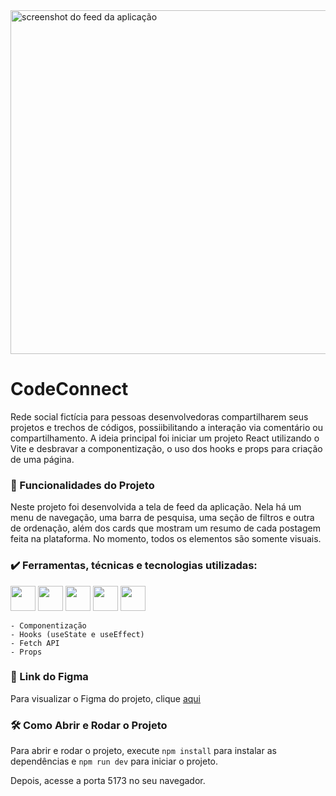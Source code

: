 <img src='https://imgur.com/XT1O3BZ.png' alt='screenshot do feed da aplicação' width='550px'/>

<div class="title">
    <h1>CodeConnect</h1>
</div>

<div class="about">
    <p>
        Rede social fictícia para pessoas desenvolvedoras compartilharem seus projetos e trechos de códigos, possiibilitando a interação via comentário ou compartilhamento.
        A ideia principal foi iniciar um projeto React utilizando o Vite e desbravar a componentização, o uso dos hooks e props para criação de uma página.
    <p>
</div>

<div class="features">
    <h3>🔨 Funcionalidades do Projeto</h3>
    <p> 
        Neste projeto foi desenvolvida a tela de feed da aplicação. Nela há um menu de navegação, uma barra de pesquisa, uma seção de filtros e outra de ordenação, além dos cards que mostram um resumo de cada postagem feita na plataforma. No momento, todos os elementos são somente visuais.
    </p>

<div class="tec">
    <h3>✔️ Ferramentas, técnicas e tecnologias utilizadas:</h3>
    <img loading="lazy" src="https://cdn.jsdelivr.net/gh/devicons/devicon@latest/icons/html5/html5-original-wordmark.svg" width="40" height="40"/>
    <img loading="lazy" src="https://cdn.jsdelivr.net/gh/devicons/devicon@latest/icons/css3/css3-original-wordmark.svg" width="40" height="40"/>
    <img loading="lazy" src="https://cdn.jsdelivr.net/gh/devicons/devicon@latest/icons/react/react-original-wordmark.svg" width="40" height="40"/>
    <img loading="lazy" src="https://cdn.jsdelivr.net/gh/devicons/devicon@latest/icons/javascript/javascript-original.svg" width="40" height="40"/>
    <img loading="lazy" src="https://cdn.jsdelivr.net/gh/devicons/devicon@latest/icons/figma/figma-original.svg" width="40" height="40"/>  

    - Componentização
    - Hooks (useState e useEffect)
    - Fetch API
    - Props
    
</div>

<div class="link-figma">
    <h3>🎨 Link do Figma</h3>

Para visualizar o Figma do projeto, clique [aqui](<https://www.figma.com/file/SASyBm2k3IlqrO8qI1Otg1/CodeConnect-%7C-React%3A-Componentiza%C3%A7%C3%A3o-e-conceitos-b%C3%A1sicos-(JSX)?type=design&node-id=201-4085&mode=design&t=MgsA8qxtnyuhVUCl-4>)
</div>

<div class="run">
    <h3>🛠️ Como Abrir e Rodar o Projeto</h3>

Para abrir e rodar o projeto, execute `npm install` para instalar as dependências e `npm run dev` para iniciar o projeto.

Depois, acesse a porta 5173 no seu navegador.
</div>
